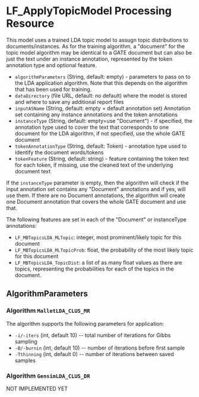 # LF_ApplyTopicModel Processing Resource

This model uses a trained LDA topic model to assugn topic distributions to documents/instances.
As for the training algorithm, a "document" for the topic model algorithm may be identical to a
GATE document but can also be just the text under an instance annotation, represented by the
token annotation type and optional feature.

* `algorithmParameters` (String, default: empty) - parameters to pass on to the LDA application algorithm. Note that this depends on the algorithm that has been used for training.
* `dataDirectory` (file URL, default: no default) where the model is stored and where to save any additional report files
* `inputASName` (String, default: empty = default annotation set) Annotation set containing any instance annotations and the token annotations
* `instanceType` (String, default: empty=use "Document") - if specified, the annotation type used to cover the text that corresponds to one document for the LDA algorithm, if not specified, use the whole GATE document
* `tokenAnnotationType` (String, default: Token) - annotation type used to identify the document words/tokens
* `tokenFeature` (String, default: string) - feature containing the token text for each token, if missing, use the cleaned text of the underlying document text

If the `instanceType`  parameter is empty, then the algorithm will check if the input annotation set contains any "Document" annotations and if yes, will use them. If there are no Document annotations, the algorithm will create one Document annotation that covers the whole GATE document and use that.

The following features are set in each of the "Document" or instanceType annotations:
* `LF_MBTopicsLDA_MLTopic`: integer, most prominent/likely topic for this document
* `LF_MBTopicsLDA_MLTopicProb`: float, the probability of the most likely topic for this document
* `LF_MBTopicsLDA_TopicDist`: a list of as many float values as there are topics, representing the probabilities for each of the topics in the document.


## AlgorithmParameters

### Algorithm `MalletLDA_CLUS_MR`

The algorithm supports the following parameters for application:
* `-i/-iters` (int, default 10) -- total number of iterations for Gibbs sampling 
* `-B/-burnin` (int, default 10) -- number of iterations before first sample 
* `-Tthinning` (int, default 0) -- number of iterations between saved samples

### Algorithm `GensimLDA_CLUS_DR`

NOT IMPLEMENTED YET
